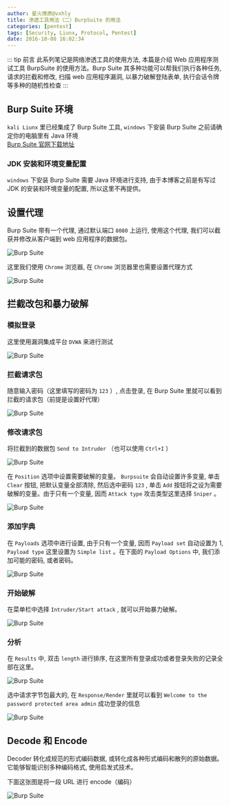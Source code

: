 ```yaml
---
author: 星火燎原@vxhly
title: 渗透工具用法（二）BurpSuite 的用法
categories: [pentest]
tags: [Security, Liunx, Protocol, Pentest]
date: 2016-10-08 16:02:34
---
```


::: tip 前言
此系列笔记是网络渗透工具的使用方法, 本篇是介绍 Web 应用程序测试工具 BurpSuite 的使用方法。Burp Suite 其多种功能可以帮我们执行各种任务, 请求的拦截和修改, 扫描 web 应用程序漏洞, 以暴力破解登陆表单, 执行会话令牌等多种的随机性检查
:::
<!-- more -->

## Burp Suite 环境

`kali Liunx` 里已经集成了 Burp Suite 工具, `windows` 下安装 Burp Suite 之前请确定你的电脑里有 Java 环境<br>
[Burp Suite 官网下载地址](http://portswigger.net/burp/download.html)

### JDK 安装和环境变量配置

`windows` 下安装 Burp Suite 需要 Java 环境进行支持, 由于本博客之前是有写过 JDK 的安装和环境变量的配置, 所以这里不再提供。

## 设置代理

Burp Suite 带有一个代理, 通过默认端口 `8080` 上运行, 使用这个代理, 我们可以截获并修改从客户端到 web 应用程序的数据包。<br>

![Burp Suite](http://oss-blog.test.upcdn.net/burp-1.png)

这里我们使用 `Chrome` 浏览器, 在 `Chrome` 浏览器里也需要设置代理方式<br>

![Burp Suite](http://oss-blog.test.upcdn.net/burp-2.png)

## 拦截改包和暴力破解

### 模拟登录

这里使用漏洞集成平台 `DVWA` 来进行测试

![Burp Suite](http://oss-blog.test.upcdn.net/burp-3.png)

### 拦截请求包

随意输入密码（这里填写的密码为 `123` ）, 点击登录, 在 Burp Suite 里就可以看到拦截的请求包（前提是设置好代理）<br>

![Burp Suite](http://oss-blog.test.upcdn.net/burp-4.png)

### 修改请求包

将拦截到的数据包 `Send to Intruder` （也可以使用 `Ctrl+I` ）<br>

![Burp Suite](http://oss-blog.test.upcdn.net/burp-5.png)

在 `Position` 选项中设置需要破解的变量。 `Burpsuite` 会自动设置许多变量, 单击 `Clear` 按钮, 把默认变量全部清除, 然后选中密码 `123` , 单击 `Add` 按钮将之设为需要破解的变量。由于只有一个变量, 因而 `Attack type` 攻击类型这里选择 `Sniper` 。<br>

![Burp Suite](http://oss-blog.test.upcdn.net/burp-6.png)

### 添加字典

在 `Payloads` 选项中进行设置, 由于只有一个变量, 因而 `Payload set` 自动设置为 1, `Payload type` 这里设置为 `Simple list` 。在下面的 `Payload Options` 中, 我们添加可能的密码, 或者密码。<br>

![Burp Suite](http://oss-blog.test.upcdn.net/burp-7.png)

### 开始破解

在菜单栏中选择 `Intruder/Start attack` , 就可以开始暴力破解。<br>

![Burp Suite](http://oss-blog.test.upcdn.net/burp-8.png)

### 分析

在 `Results` 中, 双击 `length` 进行排序, 在这里所有登录成功或者登录失败的记录全部在这里。<br>

![Burp Suite](http://oss-blog.test.upcdn.net/burp-9.png)

选中请求字节包最大的, 在 `Response/Render` 里就可以看到 `Welcome to the password protected area admin` 成功登录的信息<br>

![Burp Suite](http://oss-blog.test.upcdn.net/burp-10.png)

## Decode 和 Encode

Decoder 转化成规范的形式编码数据, 或转化成各种形式编码和散列的原始数据。它能够智能识别多种编码格式, 使用启发式技术。

下面这张图是将一段 URL 进行 encode（编码）<br>

![Burp Suite](http://oss-blog.test.upcdn.net/burp-11.png)

